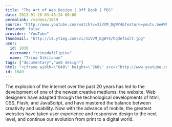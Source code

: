 ```yaml
---
title: "The Art of Web Design | Off Book | PBS"
date: 2013-01-28 03:48:24 00:00
permalink: /videos/1649
source: "http://www.youtube.com/watch?v=3iVVM_DgWY4&feature=youtu.be#When:16:38:03Z"
featured: false
provider: "YouTube"
thumbnail: "http://i4.ytimg.com/vi/3iVVM_DgWY4/hqdefault.jpg"
user:
  id: 1030
  username: "trinadafilipina"
  name: "Trina Dikitanan"
tags: ["documentary","web design"]
html: "<iframe width=\"640\" height=\"360\" src=\"http://www.youtube.com/embed/3iVVM_DgWY4?wmode=transparent&feature=oembed\" frameborder=\"0\" allowfullscreen></iframe>"
id: 1649
---
```


The explosion of the internet over the past 20 years has led to the development of one of the newest creative mediums: the website. Web designers have adapted through the technological developments of html, CSS, Flash, and JavaScript, and have mastered the balance between creativity and usability. Now with the advance of mobile, the greatest websites have taken user experience and responsive design to the next level, and continue our evolution from print to a digital world.